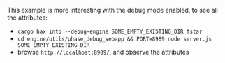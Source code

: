 This example is more interesting with the debug mode enabled, to see all the attributes:
 - `cargo hax into --debug-engine SOME_EMPTY_EXISTING_DIR fstar`
 - `cd engine/utils/phase_debug_webapp && PORT=8989 node server.js SOME_EMPTY_EXISTING_DIR`
 - browse `http://localhost:8989/`, and observe the attributes

